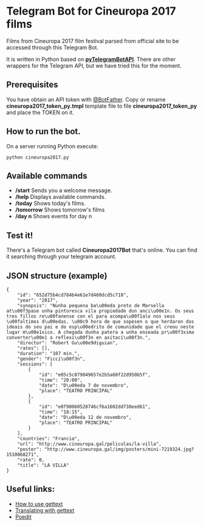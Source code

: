# Telegram Bot for Cineuropa 2017 films
Films from Cineuropa 2017 film festival parsed from official site to be accessed
through this Telegram Bot.

It is written in Python based on **[pyTelegramBotAPI](https://github.com/eternnoir/pyTelegramBotAPI)**. There are other wrappers for the Telegram API, but we have tried this for the moment.

## Prerequisites

You have obtain an API token with [@BotFather](https://core.telegram.org/bots#botfather). Copy or rename __cineuropa2017_token_py.tmpl__ template file to file __cineuropa2017_token_py__ and place the TOKEN on it.

## How to run the bot.

On a server running Python execute:

    python cineuropa2017.py

## Available commands

* __/start__ Sends you a welcome message.
* __/help__ Displays available commands.
* __/today__ Shows today's films.
* __/tomorrow__ Shows tomorrow's films
* __/day n__ Shows events for day n

## Test it!
There's a Telegram bot called **Cineuropa2017Bot** that's online. You can find it searching through your telegram account.


## JSON structure (example)
```
{
    "id": "652d75b4cd784b4e61e7d460dcd5c718",
    "year": "2017",
    "synopsis": "Nunha pequena ba\u00eda preto de Marsella at\u00f3pase unha pintoresca vila propiedade dun anci\u00e1n. Os seus tres fillos re\u00fanense con el para acompa\u00f1alo nos seus \u00faltimos d\u00edas. \u00c9 hora de que sopesen o que herdaron dos ideais do seu pai e do esp\u00edrito de comunidade que el creou neste lugar m\u00e1xico. A chegada dunha patera a unha enseada pr\u00f3xima converter\u00e1 a reflexi\u00f3n en axitaci\u00f3n.",
    "director": "Robert Gu\u00e9diguian",
    "rates": [],
    "duration": "107 min.",
    "gender": "Ficci\u00f3n",
    "sessions": [
        {
            "id": "e05c5c879849657e2b5a60f22d950b5f",
            "time": "20:00",
            "date": "D\u00eda 7 de novembro",
            "place": "TEATRO PRINCIPAL"
        },
        {
            "id": "e0f90060528746cf6a1602dd738eed61",
            "time": "18:15",
            "date": "D\u00eda 12 de novembro",
            "place": "TEATRO PRINCIPAL"
        }
    ],
    "countries": "Francia",
    "url": "http://www.cineuropa.gal/peliculas/la-villa",
    "poster": "http://www.cineuropa.gal/img/posters/mini-7219324.jpg?1510068271",
    "rate": 0,
    "title": "LA VILLA"
}
```
## Useful links:
* [How to use gettext](https://pymotw.com/3/gettext/)
* [Translating with gettext](https://www.icanlocalize.com/site/tutorials/how-to-translate-with-gettext-po-and-pot-files/)
* [Poedit](https://poedit.net/)
